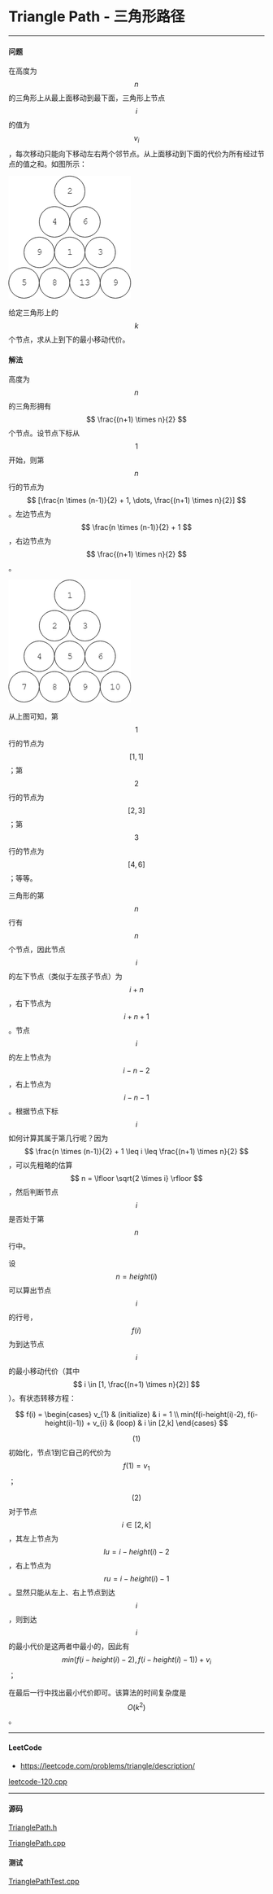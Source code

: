 <script type="text/javascript" src="https://cdnjs.cloudflare.com/ajax/libs/mathjax/2.7.1/MathJax.js?config=TeX-AMS-MML_HTMLorMML"></script>

# Triangle Path - 三角形路径

--------

#### 问题

在高度为$$ n $$的三角形上从最上面移动到最下面，三角形上节点$$ i $$的值为$$ v_{i} $$，每次移动只能向下移动左右两个邻节点。从上面移动到下面的代价为所有经过节点的值之和。如图所示：

![TrianglePath1.png](../res/TrianglePath1.png)

给定三角形上的$$ k $$个节点，求从上到下的最小移动代价。

#### 解法

高度为$$ n $$的三角形拥有$$ \frac{(n+1) \times n}{2} $$个节点。设节点下标从$$ 1 $$开始，则第$$ n $$行的节点为$$ [\frac{n \times (n-1)}{2} + 1, \dots, \frac{(n+1) \times n}{2}] $$。左边节点为$$ \frac{n \times (n-1)}{2} + 1 $$，右边节点为$$ \frac{(n+1) \times n}{2} $$。

![TrianglePath2.png](../res/TrianglePath2.png)

从上图可知，第$$ 1 $$行的节点为$$ [1, 1] $$；第$$ 2 $$行的节点为$$ [2, 3] $$；第$$ 3 $$行的节点为$$ [4, 6] $$；等等。

三角形的第$$ n $$行有$$ n $$个节点，因此节点$$ i $$的左下节点（类似于左孩子节点）为$$ i + n $$，右下节点为$$ i + n + 1 $$。节点$$ i $$的左上节点为$$ i-n-2 $$，右上节点为$$ i-n-1 $$。根据节点下标$$ i $$如何计算其属于第几行呢？因为$$ \frac{n \times (n-1)}{2} + 1 \leq i \leq \frac{(n+1) \times n}{2} $$，可以先粗略的估算$$ n = \lfloor \sqrt{2 \times i} \rfloor $$，然后判断节点$$ i $$是否处于第$$ n $$行中。

设$$ n = height(i) $$可以算出节点$$ i $$的行号，$$ f(i) $$为到达节点$$ i $$的最小移动代价（其中$$ i \in [1, \frac{(n+1) \times n}{2}] $$）。有状态转移方程：

$$
f(i) =
\begin{cases}
v_{1}                                               &   (initialize)    &   i = 1   \\
min(f(i-height(i)-2), f(i-height(i)-1)) + v_{i}     &   (loop)          &   i \in [2,k]
\end{cases}
$$

$$ (1) $$ 初始化，节点1到它自己的代价为$$ f(1) = v_{1} $$；

$$ (2) $$ 对于节点$$ i \in [2,k] $$，其左上节点为$$ lu = i-height(i)- 2 $$，右上节点为$$ ru = i-height(i)-1 $$。显然只能从左上、右上节点到达$$ i $$，则到达$$ i $$的最小代价是这两者中最小的，因此有$$ min(f(i-height(i)-2), f(i-height(i)-1)) + v_{i} $$；

在最后一行中找出最小代价即可。该算法的时间复杂度是$$ O(k^2) $$。

--------

#### LeetCode

* https://leetcode.com/problems/triangle/description/

[leetcode-120.cpp](https://github.com/linrongbin16/Way-to-Algorithm/blob/master/leetcode/leetcode-120.cpp)

--------

#### 源码

[TrianglePath.h](https://github.com/linrongbin16/Way-to-Algorithm/blob/master/src/DynamicProgramming/RegionalDP/TrianglePath.h)

[TrianglePath.cpp](https://github.com/linrongbin16/Way-to-Algorithm/blob/master/src/DynamicProgramming/RegionalDP/TrianglePath.cpp)

#### 测试

[TrianglePathTest.cpp](https://github.com/linrongbin16/Way-to-Algorithm/blob/master/src/DynamicProgramming/RegionalDP/TrianglePathTest.cpp)

